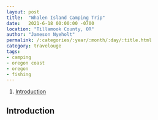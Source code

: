 ```yaml
---
layout: post
title:  "Whalen Island Camping Trip"
date:   2021-6-18 00:00:00 -0700
location: "Tillamook County, OR"
author: "Jameson Nyeholt"
permalink: /:categories/:year/:month/:day/:title.html
category: travelouge
tags:
- camping
- oregon coast
- oregon
- fishing
---
```


1. [Introduction]()

## Introduction
